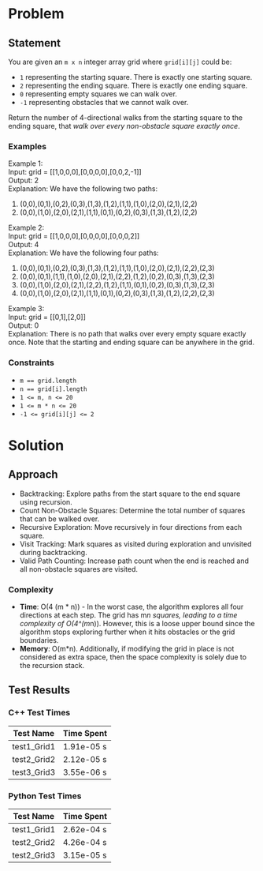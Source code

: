 # Problem

## Statement
You are given an `m x n` integer array grid where `grid[i][j]` could be:
- `1` representing the starting square. There is exactly one starting square.
- `2` representing the ending square. There is exactly one ending square.
- `0` representing empty squares we can walk over.
- `-1` representing obstacles that we cannot walk over.

Return the number of 4-directional walks from the starting square to the ending square, that _walk over every non-obstacle square exactly once_.

### Examples
Example 1:\
Input: grid = [[1,0,0,0],[0,0,0,0],[0,0,2,-1]]\
Output: 2\
Explanation: We have the following two paths: 
1. (0,0),(0,1),(0,2),(0,3),(1,3),(1,2),(1,1),(1,0),(2,0),(2,1),(2,2)
2. (0,0),(1,0),(2,0),(2,1),(1,1),(0,1),(0,2),(0,3),(1,3),(1,2),(2,2)


Example 2:\
Input: grid = [[1,0,0,0],[0,0,0,0],[0,0,0,2]]\
Output: 4\
Explanation: We have the following four paths: 
1. (0,0),(0,1),(0,2),(0,3),(1,3),(1,2),(1,1),(1,0),(2,0),(2,1),(2,2),(2,3)
2. (0,0),(0,1),(1,1),(1,0),(2,0),(2,1),(2,2),(1,2),(0,2),(0,3),(1,3),(2,3)
3. (0,0),(1,0),(2,0),(2,1),(2,2),(1,2),(1,1),(0,1),(0,2),(0,3),(1,3),(2,3)
4. (0,0),(1,0),(2,0),(2,1),(1,1),(0,1),(0,2),(0,3),(1,3),(1,2),(2,2),(2,3)

Example 3:\
Input: grid = [[0,1],[2,0]]\
Output: 0\
Explanation: There is no path that walks over every empty square exactly once.
Note that the starting and ending square can be anywhere in the grid.

### Constraints
- `m == grid.length`
- `n == grid[i].length`
- `1 <= m, n <= 20`
- `1 <= m * n <= 20`
- `-1 <= grid[i][j] <= 2`

# Solution

## Approach
- Backtracking: Explore paths from the start square to the end square using recursion.
- Count Non-Obstacle Squares: Determine the total number of squares that can be walked over.
- Recursive Exploration: Move recursively in four directions from each square.
- Visit Tracking: Mark squares as visited during exploration and unvisited during backtracking.
- Valid Path Counting: Increase path count when the end is reached and all non-obstacle squares are visited.

### Complexity
- __Time__: O(4 (m * n)) - In the worst case, the algorithm explores all four directions at each step. The grid has m*n squares, leading to a time complexity of O(4^(m*n)). However, this is a loose upper bound since the algorithm stops exploring further when it hits obstacles or the grid boundaries.
- __Memory__: O(m*n). Additionally, if modifying the grid in place is not considered as extra space, then the space complexity is solely due to the recursion stack.

## Test Results

### C++ Test Times
| Test Name | Time Spent |
| --- | --- |
| test1_Grid1 | 1.91e-05 s |
| test2_Grid2 | 2.12e-05 s |
| test3_Grid3 | 3.55e-06 s |

### Python Test Times
| Test Name | Time Spent |
| --- | --- |
| test1_Grid1 | 2.62e-04 s |
| test2_Grid2 | 4.26e-04 s |
| test2_Grid3 | 3.15e-05 s |

